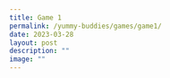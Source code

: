 ```yaml
---
title: Game 1
permalink: /yummy-buddies/games/game1/
date: 2023-03-28
layout: post
description: ""
image: ""
---
```

